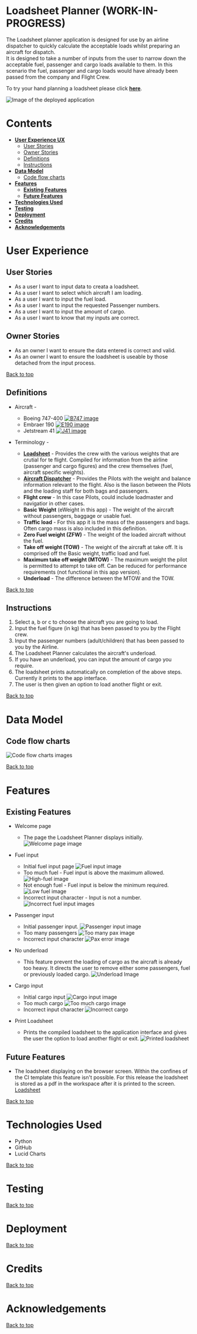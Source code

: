 # Loadsheet Planner (WORK-IN-PROGRESS)

The Loadsheet planner application is designed for use by an airline dispatcher to quickly calculate the acceptable loads whilst preparing an aircraft for dispatch. <br>
It is designed to take a number of inputs from the user to narrow down the acceptable fuel, passenger and cargo loads available to them. In this scenario the fuel, passenger and cargo loads would have already been passed from the company and Flight Crew.

To try your hand planning a loadsheet please click [**here**](https://loadsheet-planner.herokuapp.com/).

![Image of the deployed application](assets/videos/app_load.gif)

# Contents

* [**User Experience UX**](<#user-experience-ux>)
    *  [User Stories](<#user-stories>)
    * [Owner Stories](<#owner-stories>)
    * [Definitions](<#definitions>)
    * [Instructions](<#instructions>)
* [**Data Model**](<#data-model>)
    * [Code flow charts](<#code-flow-charts>)
* [**Features**](<#features>)
    * [**Existing Features**](<#existing-features>)
    * [**Future Features**](<#future-features>)
* [**Technologies Used**](<#technologies-used>)
* [**Testing**](<#testing>)
* [**Deployment**](<#deployment>)
* [**Credits**](<#credits>)
*  [**Acknowledgements**](<#acknowledgements>)

# User Experience

## User Stories

* As a user I want to input data to creata a loadsheet.
* As a user I want to select which aircraft I am loading.
* As a user I want to input the fuel load.
* As a user I want to input the requested Passenger numbers.
* As a user I want to input the amount of cargo.
* As a user I want to know that my inputs are correct.

## Owner Stories

* As an owner I want to ensure the data entered is correct and valid.
* As an owner I want to ensure the loadsheet is useable by those detached from the input process.

[Back to top](<#contents>)
## Definitions
* Aircraft - 
    * Boeing 747-400 [![B747 image](assets/images/b747.jpg)](https://en.wikipedia.org/wiki/Boeing_747-400)
    * Embraer 190 [![E190 image](assets/images/e190.png)](https://en.wikipedia.org/wiki/Embraer_E-Jet_family)
    * Jetstream 41 [![J41 image](assets/images/j41.jpg)](https://en.wikipedia.org/wiki/British_Aerospace_Jetstream_41)

* Terminology - 
    * [**Loadsheet**](https://www.linkedin.com/pulse/aircraft-loadsheet-peter-irungu/) - Provides the crew with the various weights that are crutial for te flight. Compiled for information from the airline (passenger and cargo figures) and the crew themselves (fuel, aircraft specific weights).
    * [**Aircraft Dispatcher**](https://www.myworldofwork.co.uk/my-career-options/job-profiles/flight-dispatcher) - Provides the Pilots with the weight and balance information relevant to the flight. Also is the liason between the Pilots and the loading staff for both bags and passengers.
    * **Flight crew** - In this case Pilots, could include loadmaster and navigatior in other cases.
    * **Basic Weight** (eWeight in this app) - The weight of the aircraft without passengers, baggage or usable fuel.
    * **Traffic load** - For this app it is the mass of the passengers and bags. Often      cargo mass is also included in this definition.
    * **Zero Fuel weight (ZFW)** - The weight of the loaded aircraft without the fuel.
    * **Take off weight (TOW)** - The weight of the aircraft at take off. It is comprised off the Basic weight, traffic load and fuel. 
    * **Maximum take off weight (MTOW)** - The maximum weight the pilot is permitted to attempt to take off. Can be reduced for performance requirements (not functional in this app version).
    * **Underload** - The difference between the MTOW and the TOW.

[Back to top](<#contents>)
## Instructions

1. Select a, b or c to choose the aircraft you are going to load.
2. Input the fuel figure (in kg) that has been passed to you by the Flight crew.
3. Input the passenger numbers (adult/children) that has been passed to you by the Airline.
4. The Loadsheet Planner calculates the aircraft's underload.
5. If you have an underload, you can input the amount of cargo you require.
6. The loadsheet prints automatically on completion of the above steps. Currently it prints to the app interface.
7. The user is then given an option to load another flight or exit.

[Back to top](<#contents>)
# Data Model

## Code flow charts

![Code flow charts images](/assets/images/LSFlow.png)

[Back to top](<#contents>)
# Features

## Existing Features
* Welcome page
    * The page the Loadsheet Planner displays initially.
    ![Welcome page image](assets/images/opening-text.png)
* Fuel input
    * Initial fuel input page
    ![Fuel input image](assets/images/fuel-input.png)
    * Too much fuel - Fuel input is above the maximum allowed.
    ![High-fuel image](assets/images/high-fuel.png)
    * Not enough fuel - Fuel input is below the minimum required.
    ![Low fuel image](assets/images/low-fuel.png)
    * Incorrect input character - Input is not a number.
    ![Incorrect fuel input images](assets/images/nan-fuel.png)

* Passenger input
    * Initial passenger input.
    ![Passenger input image](assets/images/pax-input.png)
    * Too many passengers
    ![Too many pax image](assets/images/high-pax.png)
    * Incorrect input character
    ![Pax error image](assets/images/pax-error.png)

* No underload 
    * This feature prevent the loading of cargo as the aircraft is already too heavy. It directs the user to remove either some passengers, fuel or previously loaded cargo.
![Underload Image](assets/images/no-underload.png)

* Cargo input
    * Initial cargo input
    ![Cargo input image](assets/images/cargo-input.png)
    * Too much cargo
    ![Too much cargo image](assets/images/high-cargo.png)
    * Incorrect input character
    ![Incorrect cargo](assets/images/cargo-error.png)
* Print Loadsheet
    * Prints the compiled loadsheet to the application interface and gives the user the option to load another flight or exit.
    ![Printed loadsheet](assets/images/printing-loadsheet.png)
## Future Features
* The loadsheet displaying on the browser screen. Within the confines of the CI template this feature isn't possible. For this release the loadsheet is stored as a pdf in the workspace after it is printed to the screen. [Loadsheet](loadsheet.pdf)

[Back to top](<#contents>)
# Technologies Used
* Python
* GitHub
* Lucid Charts


[Back to top](<#contents>)
# Testing

[Back to top](<#contents>)
# Deployment

[Back to top](<#contents>)
# Credits



[Back to top](<#contents>)
# Acknowledgements

[Back to top](<#contents>)

